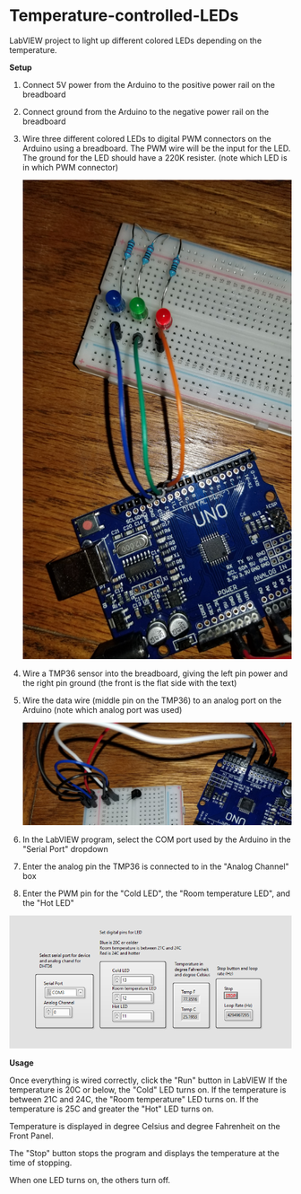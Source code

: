 # Temperature-controlled-LEDs
LabVIEW project to light up different colored LEDs depending on the temperature.

**Setup**
1. Connect 5V power from the Arduino to the positive power rail on the breadboard
2. Connect ground from the Arduino to the negative power rail on the breadboard
3. Wire three different colored LEDs to digital PWM connectors on the Arduino using a breadboard. The PWM wire will be the input for the LED. 
   The ground for the LED should have a 220K resister. (note which LED is in which PWM connector)
   
   ![Image of LED wiring](https://github.com/jfaulkner9292/Temperature-controlled-LEDs/blob/main/LED%20wiring.jpg?raw=true)
   
5. Wire a TMP36 sensor into the breadboard, giving the left pin power and the right pin ground (the front is the flat side with the text) 
6. Wire the data wire (middle pin on the TMP36) to an analog port on the Arduino (note which analog port was used)

   ![Image of TMP36 wiring](https://github.com/jfaulkner9292/Temperature-controlled-LEDs/blob/main/TMP36%20wiring.jpg?raw=true)

8. In the LabVIEW program, select the COM port used by the Arduino in the "Serial Port" dropdown
9. Enter the analog pin the TMP36 is connected to in the "Analog Channel" box
10. Enter the PWM pin for the "Cold LED", the "Room temperature LED", and the "Hot LED"

   ![Image of TMP36 wiring](https://github.com/jfaulkner9292/Temperature-controlled-LEDs/blob/main/Temperature%20Controlled%20LEDs%20Front%20Panel.PNG?raw=true)

**Usage**

Once everything is wired correctly, click the "Run" button in LabVIEW
If the temperature is 20C or below, the "Cold" LED turns on. 
If the temperature is between 21C and 24C, the "Room temperature" LED turns on.
If the temperature is 25C and greater the "Hot" LED turns on.

Temperature is displayed in degree Celsius and degree Fahrenheit on the Front Panel.

The "Stop" button stops the program and displays the temperature at the time of stopping.

When one LED turns on, the others turn off.
